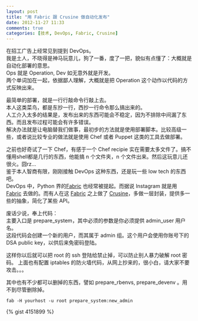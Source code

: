 ```yaml
---
layout: post
title: "用 Fabric 跟 Crusine 做自动化发布"
date: 2012-11-27 11:33
comments: true
categories: [技术, DevOps, Fabric, Crusine]
---
```


在招工广告上经常见到提到 DevOps。  
我是土人，不晓得是神马玩意儿，狗了一番，度了一把，貌似有点懂了：大概就是自动化部署的意思。  
Ops 就是 Operation, Dev 如无意外就是开发。  
两个单词加在一起，依据鄙人理解，大概就是把 Operation 这个动作以代码的方式反映出来。  

最简单的部署，就是一行行敲命令行敲上去。  
本人这类菜鸟，都是东抄一行，西抄一行命令那么搞出来的。  
人工介入太多的结果是，发布出来的东西可能会不稳定，因为不排除中间漏了东西。而且发布过程可能会有许多错误。  
解决办法就是让电脑替我们做事，最初步的方法就是使用部署脚本。比较高级一些，或者说比较专业的做法就是使用 Chef 或者 Puppet 这类的工具去做部署。  

之前也好奇试了一下 Chef，有感于一个 Chef recipie 实在需要太多文件了。搞不懂用shell都是几行的东西，他能搞 n 个文件夹，n 个文件出来。然后这玩意儿还很火。囧rz...  
鉴于本人智商有限，刚刚接触 DevOps 这种东西，还是玩一些 low tech 的东西吧。  
DevOps 中，Python 界的[Fabric](http://fabfile.org) 也经常被提起。而据说 Instagram 就是用 [Fabric](http://fabfile.org) 去做的。而有人在这 [Fabric](http://fabfile.org) 之上做了 [Crusine](https://github.com/sebastien/cuisine)，多做一层封装，提供多一些的抽象，简化了某些 API。

废话少说，奉上代码：  
主要入口是 prepare_system，其中必须的参数是你必须提供 admin_user 用户名。  
这段代码会创建一个新的用户，而其属于 admin 组。这个用户会使用你账号下的 DSA public key，以供后来免密码登陆。

这样你以后就可以把 root 的 ssh 登陆给禁止掉，可以防止别人暴力破解 root 密码。
上面也有配置 iptables 的防火墙代码，从网上抄来的，很小白，请大家不要攻击。。。

其中也有不少都可以删掉的东西，譬如 prepare_rbenvs, prepare_devenv 。用不到尽管删除掉。

```
fab -H yourhost -u root prepare_system:new_admin
```
{% gist 4151899 %}

